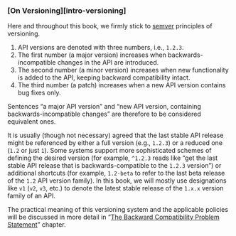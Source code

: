 ### [On Versioning][intro-versioning]

Here and throughout this book, we firmly stick to [semver](https://semver.org/) principles of versioning.

  1. API versions are denoted with three numbers, i.e., `1.2.3`.
  2. The first number (a major version) increases when backwards-incompatible changes in the API are introduced.
  3. The second number (a minor version) increases when new functionality is added to the API, keeping backward compatibility intact.
  4. The third number (a patch) increases when a new API version contains bug fixes only.

Sentences “a major API version” and “new API version, containing backwards-incompatible changes” are therefore to be considered equivalent ones.

It is usually (though not necessary) agreed that the last stable API release might be referenced by either a full version (e.g., `1.2.3`) or a reduced one (`1.2` or just `1`). Some systems support more sophisticated schemes of defining the desired version (for example, `^1.2.3` reads like “get the last stable API release that is backwards-compatible to the `1.2.3` version”) or additional shortcuts (for example, `1.2-beta` to refer to the last beta release of the `1.2` API version family). In this book, we will mostly use designations like `v1` (`v2`, `v3`, etc.) to denote the latest stable release of the `1.x.x` version family of an API.

The practical meaning of this versioning system and the applicable policies will be discussed in more detail in “[The Backward Compatibility Problem Statement](#back-compat-statement)” chapter.
